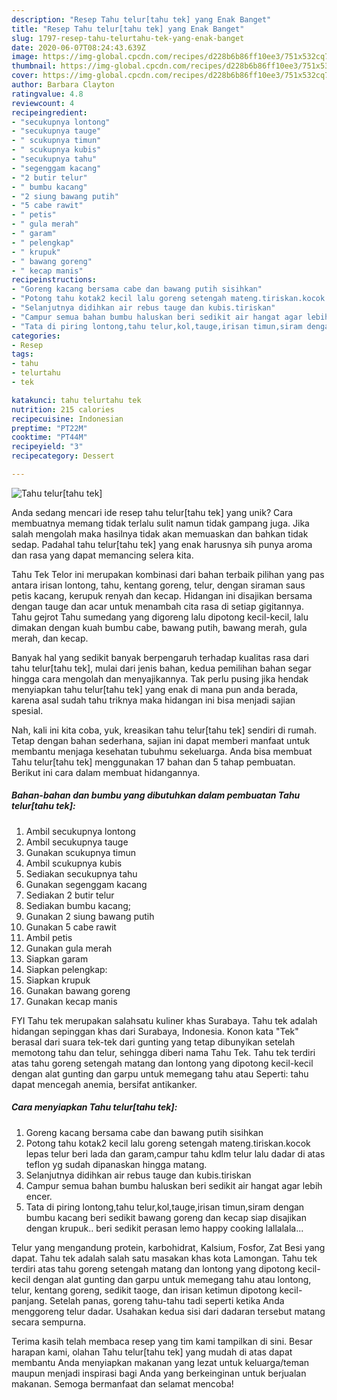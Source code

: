 ```yaml
---
description: "Resep Tahu telur[tahu tek] yang Enak Banget"
title: "Resep Tahu telur[tahu tek] yang Enak Banget"
slug: 1797-resep-tahu-telurtahu-tek-yang-enak-banget
date: 2020-06-07T08:24:43.639Z
image: https://img-global.cpcdn.com/recipes/d228b6b86ff10ee3/751x532cq70/tahu-telurtahu-tek-foto-resep-utama.jpg
thumbnail: https://img-global.cpcdn.com/recipes/d228b6b86ff10ee3/751x532cq70/tahu-telurtahu-tek-foto-resep-utama.jpg
cover: https://img-global.cpcdn.com/recipes/d228b6b86ff10ee3/751x532cq70/tahu-telurtahu-tek-foto-resep-utama.jpg
author: Barbara Clayton
ratingvalue: 4.8
reviewcount: 4
recipeingredient:
- "secukupnya lontong"
- "secukupnya tauge"
- " scukupnya timun"
- " scukupnya kubis"
- "secukupnya tahu"
- "segenggam kacang"
- "2 butir telur"
- " bumbu kacang"
- "2 siung bawang putih"
- "5 cabe rawit"
- " petis"
- " gula merah"
- " garam"
- " pelengkap"
- " krupuk"
- " bawang goreng"
- " kecap manis"
recipeinstructions:
- "Goreng kacang bersama cabe dan bawang putih sisihkan"
- "Potong tahu kotak2 kecil lalu goreng setengah mateng.tiriskan.kocok lepas telur beri lada dan garam,campur tahu kdlm telur lalu dadar di atas teflon yg sudah dipanaskan hingga matang."
- "Selanjutnya didihkan air rebus tauge dan kubis.tiriskan"
- "Campur semua bahan bumbu haluskan beri sedikit air hangat agar lebih encer."
- "Tata di piring lontong,tahu telur,kol,tauge,irisan timun,siram dengan bumbu kacang beri sedikit bawang goreng dan kecap siap disajikan dengan krupuk.. beri sedikit perasan lemo happy cooking lallalala..."
categories:
- Resep
tags:
- tahu
- telurtahu
- tek

katakunci: tahu telurtahu tek 
nutrition: 215 calories
recipecuisine: Indonesian
preptime: "PT22M"
cooktime: "PT44M"
recipeyield: "3"
recipecategory: Dessert

---
```



![Tahu telur[tahu tek]](https://img-global.cpcdn.com/recipes/d228b6b86ff10ee3/751x532cq70/tahu-telurtahu-tek-foto-resep-utama.jpg)

Anda sedang mencari ide resep tahu telur[tahu tek] yang unik? Cara membuatnya memang tidak terlalu sulit namun tidak gampang juga. Jika salah mengolah maka hasilnya tidak akan memuaskan dan bahkan tidak sedap. Padahal tahu telur[tahu tek] yang enak harusnya sih punya aroma dan rasa yang dapat memancing selera kita.

Tahu Tek Telor ini merupakan kombinasi dari bahan terbaik pilihan yang pas antara irisan lontong, tahu, kentang goreng, telur, dengan siraman saus petis kacang, kerupuk renyah dan kecap. Hidangan ini disajikan bersama dengan tauge dan acar untuk menambah cita rasa di setiap gigitannya. Tahu gejrot Tahu sumedang yang digoreng lalu dipotong kecil-kecil, lalu dimakan dengan kuah bumbu cabe, bawang putih, bawang merah, gula merah, dan kecap.

Banyak hal yang sedikit banyak berpengaruh terhadap kualitas rasa dari tahu telur[tahu tek], mulai dari jenis bahan, kedua pemilihan bahan segar hingga cara mengolah dan menyajikannya. Tak perlu pusing jika hendak menyiapkan tahu telur[tahu tek] yang enak di mana pun anda berada, karena asal sudah tahu triknya maka hidangan ini bisa menjadi sajian spesial.


Nah, kali ini kita coba, yuk, kreasikan tahu telur[tahu tek] sendiri di rumah. Tetap dengan bahan sederhana, sajian ini dapat memberi manfaat untuk membantu menjaga kesehatan tubuhmu sekeluarga. Anda bisa membuat Tahu telur[tahu tek] menggunakan 17 bahan dan 5 tahap pembuatan. Berikut ini cara dalam membuat hidangannya.

<!--inarticleads1-->

##### Bahan-bahan dan bumbu yang dibutuhkan dalam pembuatan Tahu telur[tahu tek]:

1. Ambil secukupnya lontong
1. Ambil secukupnya tauge
1. Gunakan  scukupnya timun
1. Ambil  scukupnya kubis
1. Sediakan secukupnya tahu
1. Gunakan segenggam kacang
1. Sediakan 2 butir telur
1. Sediakan  bumbu kacang;
1. Gunakan 2 siung bawang putih
1. Gunakan 5 cabe rawit
1. Ambil  petis
1. Gunakan  gula merah
1. Siapkan  garam
1. Siapkan  pelengkap:
1. Siapkan  krupuk
1. Gunakan  bawang goreng
1. Gunakan  kecap manis


FYI Tahu tek merupakan salahsatu kuliner khas Surabaya. Tahu tek adalah hidangan sepinggan khas dari Surabaya, Indonesia. Konon kata &#34;Tek&#34; berasal dari suara tek-tek dari gunting yang tetap dibunyikan setelah memotong tahu dan telur, sehingga diberi nama Tahu Tek. Tahu tek terdiri atas tahu goreng setengah matang dan lontong yang dipotong kecil-kecil dengan alat gunting dan garpu untuk memegang tahu atau Seperti: tahu dapat mencegah anemia, bersifat antikanker. 

<!--inarticleads2-->

##### Cara menyiapkan Tahu telur[tahu tek]:

1. Goreng kacang bersama cabe dan bawang putih sisihkan
1. Potong tahu kotak2 kecil lalu goreng setengah mateng.tiriskan.kocok lepas telur beri lada dan garam,campur tahu kdlm telur lalu dadar di atas teflon yg sudah dipanaskan hingga matang.
1. Selanjutnya didihkan air rebus tauge dan kubis.tiriskan
1. Campur semua bahan bumbu haluskan beri sedikit air hangat agar lebih encer.
1. Tata di piring lontong,tahu telur,kol,tauge,irisan timun,siram dengan bumbu kacang beri sedikit bawang goreng dan kecap siap disajikan dengan krupuk.. beri sedikit perasan lemo happy cooking lallalala...


Telur yang mengandung protein, karbohidrat, Kalsium, Fosfor, Zat Besi yang dapat. Tahu tek adalah salah satu masakan khas kota Lamongan. Tahu tek terdiri atas tahu goreng setengah matang dan lontong yang dipotong kecil-kecil dengan alat gunting dan garpu untuk memegang tahu atau lontong, telur, kentang goreng, sedikit taoge, dan irisan ketimun dipotong kecil-panjang. Setelah panas, goreng tahu-tahu tadi seperti ketika Anda menggoreng telur dadar. Usahakan kedua sisi dari dadaran tersebut matang secara sempurna. 

Terima kasih telah membaca resep yang tim kami tampilkan di sini. Besar harapan kami, olahan Tahu telur[tahu tek] yang mudah di atas dapat membantu Anda menyiapkan makanan yang lezat untuk keluarga/teman maupun menjadi inspirasi bagi Anda yang berkeinginan untuk berjualan makanan. Semoga bermanfaat dan selamat mencoba!
